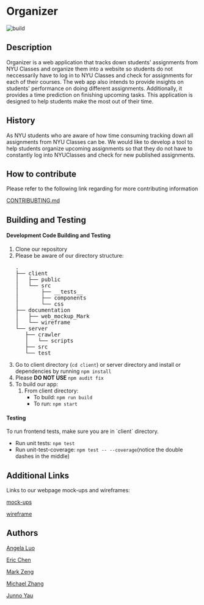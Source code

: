 <h1>Organizer</h1>

![build](https://travis-ci.com/nyu-software-engineering/organizer.svg?branch=master)

<h2>Description</h2>
  <p>Organizer is a web application that tracks down students' assignments from NYU Classes and organize them into a website so students do not neccessarily have to log in to NYU Classes and check for assignments for each of their courses. The web app also intends to provide insights on students' performance on doing different assignments. Additionally, it provides a time prediction on finishing upcoming tasks. This application is designed to help students make the most out of their time.</p>
  
  
 <h2>History</h2>
 <p>As NYU students who are aware of how time consuming tracking down all assignments from NYU Classes can be. We would like to develop a tool to help students organize upcoming assignments so that they do not have to constantly log into NYUClasses and check for new published assignments. </p>
 
 
  <h2>How to contribute</h2>
  <p>Please refer to the following link regarding for more contributing information </p>
  
  [CONTRIBUBTING.md](https://github.com/nyu-software-engineering/organizer/blob/master/CONTRIBUTING.md)
  
 <h2>Building and Testing </h2>
 
<h4>Development Code Building and Testing</h4>
  
   1. Clone our repository
   2. Please be aware of our directory structure:
      <pre>
      .
      ├── client
      │   ├── public
      │   └── src
      │       ├── __tests__
      │       ├── components
      │       └── css
      ├── documentation
      │   ├── web_mockup_Mark
      │   └── wireframe
      └── server
         ├── crawler
         │   └── scripts
         ├── src
         └── test
      </pre>
   3. Go to client directory (`cd client`) or server directory and install or dependencies by running <code>npm install</code>
   4. Please **DO NOT USE** `npm audit fix`
   5. To build our app:
      1. From client directory: 
         * To build: <code>npm run build</code>
         * To run: <code>npm start</code>
  
<h4>Testing</h4>
   To run frontend tests, make sure you are in `client` directory.
  
  * Run unit tests: <code>npm test</code>
  * Run unit-test-coverage: <code>npm test -- --coverage</code>(notice the double dashes in the middle)
  
   
  <h2>Additional Links</h2>
  
  Links to our webpage mock-ups and wireframes:

  [mock-ups](documentation/web_mockup_Mark/mockup.md)

  [wireframe](documentation/wireframe)
  
  <h2>Authors</h2>

[Angela Luo](https://github.com/aqlangela)

[Eric Chen](https://github.com/Zerichen)

[Mark Zeng](https://github.com/Mark-Zeng)

[Michael Zhang](https://github.com/MichaelZhangty)

[Junno Yau](https://github.com/jq488)

